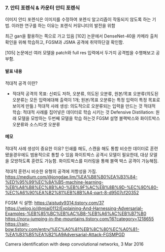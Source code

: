 ### 7. 안티 포렌식 & 카운터 안티 포렌식
이미지 안티 포렌식은 이미지를 수정하여 포렌식 알고리즘이 작동되지 않도록 하는 기법. 이러한 연구를 하는 이유는 포렌식 커뮤니티의 발전을 위함

최근 gan을 활용하는 쪽으로 가고 있음
[102] 논문에서 DenseNet-40을 카메라 출처 확인을 위해 학습하고, FGSM과 JSMA 공격에 취약하단걸 확인함.

[105] 논문에선 여러 모델을 patch와 full res 입력에서 두가지 공격법을 수행해보고 공부함.

#### 발표 내용

적대적 공격 이란?
- 적대적 공격의 목표: 신뢰도 저하, 오분류, 의도된 오분류, 원본/목표 오분류(의도된 오분류는 모든 입력에대해 출력이 1개; 원본/목표 오분류는 특정 입력이 특정 목표로 보이게 만듦.)
적대적 사례 생성: 의도적으로 오분류되는 입력을 만드는 것
적대적 학습: 적대적 사례를 집어넣은 데이터로 학습 시키는 것
Defensive Distillation: 원래 모델을 모방하는 두번째 모델을 학습 하는것
FGSM 설명
블랙박스와 화이트박스
오분류와 소스/타겟 오분류

#### 메모
적대적 사례 생성이 중요한 이유?
인쇄를 해도, 스캔을 해도 통함
비슷한 데이터로 훈련됐을경우에도 범용적으로 통할 수 있음
화이트박스 공격시 모델이 필요한데, 대상 모델을 모방하도록 훈련도 가능함. 화이트박스를 미러링을 통해 블랙 박스 공격이 가능해짐.

적대적 훈련시 비슷한 유형의 공격에 저항성을 가짐.
https://medium.com/@jongdae.lim/%EA%B8%B0%EA%B3%84-%ED%95%99%EC%8A%B5-machine-learning-%EB%A8%B8%EC%8B%A0-%EB%9F%AC%EB%8B%9D-%EC%9D%80-%EC%A6%90%EA%B2%81%EB%8B%A4-part-8-d9507cf20352

FGSM 식 설명:
https://aistudy9314.tistory.com/37
https://velog.io/@miai0112/Explaining-And-Harnessing-Adversarial-Examples-%EB%85%BC%EB%AC%B8-%EB%A6%AC%EB%B7%B0
https://noru-jumping-in-the-mountains.tistory.com/16?category=1218655
https://rain-bow.tistory.com/entry/%EC%A0%81%EB%8C%80%EC%A0%81-%EA%B3%B5%EA%B2%A9Adversarial-Attack-FGSMPGD

Camera identification with deep convolutional networks, 3 Mar 2016
